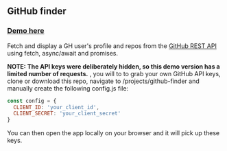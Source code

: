 ## GitHub finder

### [Demo here](https://rawgit.com/jbagio/modern-javascript-from-the-beginning/master/projects/github-finder/index.html)

Fetch and display a GH user's profile and repos from the [GitHub REST API](https://developer.github.com/v3/) using fetch, async/await and promises.

**NOTE: The API keys were deliberately hidden, so this demo version has a limited number of requests.**
, you will to to grab your own GitHub API keys, clone or download this repo, navigate to /projects/github-finder and manually create the following config.js file:

```javascript
const config = {
  CLIENT_ID: 'your_client_id',
  CLIENT_SECRET: 'your_client_secret'
}
```

You can then open the app locally on your browser and it will pick up these keys.
